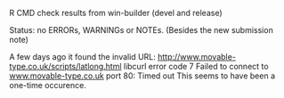 R CMD check results from
win-builder (devel and release)

Status: no ERRORs, WARNINGs or NOTEs.
(Besides the new submission note)

A few days ago it found the invalid URL: 
  http://www.movable-type.co.uk/scripts/latlong.html
  libcurl error code 7 Failed to connect to www.movable-type.co.uk port 80: Timed out
This seems to have been a one-time occurence.
